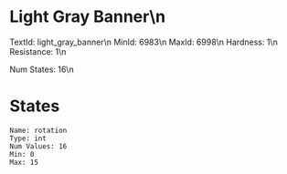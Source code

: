 # Light Gray Banner\n
TextId: light_gray_banner\n
MinId: 6983\n
MaxId: 6998\n
Hardness: 1\n
Resistance: 1\n

Num States: 16\n
# States
```
Name: rotation
Type: int
Num Values: 16
Min: 0
Max: 15
```